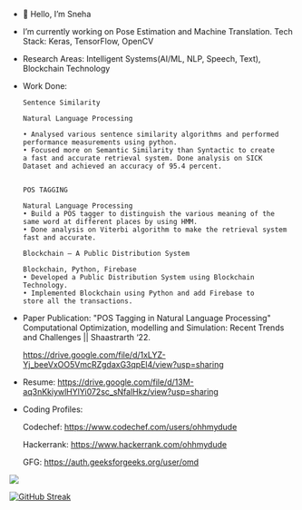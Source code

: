- 👋 Hello, I’m Sneha
- I’m currently working on Pose Estimation and Machine Translation.
Tech Stack: Keras, TensorFlow, OpenCV

- Research Areas: Intelligent Systems(AI/ML, NLP, Speech, Text), Blockchain Technology

- Work Done: 

      Sentence Similarity 
      
      Natural Language Processing
      
      • Analysed various sentence similarity algorithms and performed 
      performance measurements using python.
      • Focused more on Semantic Similarity than Syntactic to create 
      a fast and accurate retrieval system. Done analysis on SICK
      Dataset and achieved an accuracy of 95.4 percent.


      POS TAGGING

      Natural Language Processing
      • Build a POS tagger to distinguish the various meaning of the
      same word at different places by using HMM.
      • Done analysis on Viterbi algorithm to make the retrieval system
      fast and accurate.

      Blockchain – A Public Distribution System

      Blockchain, Python, Firebase
      • Developed a Public Distribution System using Blockchain
      Technology.
      • Implemented Blockchain using Python and add Firebase to
      store all the transactions.

- Paper Publication:
"POS Tagging in Natural Language Processing"
Computational Optimization, modelling and Simulation: Recent Trends and Challenges || Shaastrarth ‘22.

     https://drive.google.com/file/d/1xLYZ-Yj_beeVxOO5VmcRZgdaxG3qpEl4/view?usp=sharing

- Resume: https://drive.google.com/file/d/13M-aq3nKkiywlHYlYi072sc_sNfalHkz/view?usp=sharing

- Coding Profiles:

     Codechef: https://www.codechef.com/users/ohhmydude

     Hackerrank: https://www.hackerrank.com/ohhmydude
     
     GFG: https://auth.geeksforgeeks.org/user/omd
<!---
Ohhmydude/Ohhmydude is a ✨ special ✨ repository because its `README.md` (this file) appears on your GitHub profile.
You can click the Preview link to take a look at your changes.
--->
![](https://komarev.com/ghpvc/?username=Ohhmydude&label=PROFILE+VIEWS)


[![GitHub Streak](http://github-readme-streak-stats.herokuapp.com?user=Ohhmydude&theme=dracula&date_format=M%20j%5B%2C%20Y%5D)](https://git.io/streak-stats)

